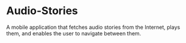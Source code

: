 # Audio-Stories
A mobile application that fetches audio stories from the Internet, plays them, and enables the user to navigate between them.
